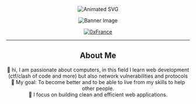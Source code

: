 <div align="center">
  <img src="https://readme-typing-svg.demolab.com?font=Fira+Code&weight=500&size=28&duration=2000&pause=1000&color=3A6AFF&center=true&vCenter=true&width=600&lines=Hi+there%2C+I'm+0xCastor'Web;Welcome+to+my+GitHub+Profile" alt="Animated SVG" />
</div>

<div align="center">
  <p>
    <img src="https://i.pinimg.com/originals/ca/b2/46/cab2463eccff08174ce7fe410b71da26.gif" alt="Banner Image" />
  </p>
  <p>
    <a href="https://discord.gg/0xfrance">
      <img src="https://img.shields.io/badge/Serveur 0xFrance-darkblue?style=for-the-badge&logo=discord" alt="0xFrance"/>
    </a>
  </p>
</div>

---

## <div align="center">About Me</div>

<p align="center">
  👋 hi, I am passionate about computers, in this field I learn web development (ctf/clash of code and more) but also network vulnerabilities and protocols <br>
  🎯 My goal: To become better and to be able to live from my skills to help other people. <br>
  🚀 I focus on building clean and efficient web applications. <br>
  
</p>
